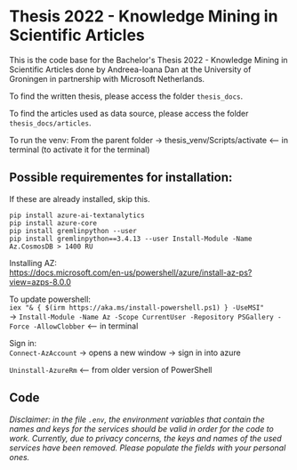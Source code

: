 # Thesis 2022 - Knowledge Mining in Scientific Articles

This is the code base for the Bachelor's Thesis 2022 - Knowledge Mining in Scientific Articles done by Andreea-Ioana Dan at the University of Groningen in partnership with Microsoft Netherlands.

To find the written thesis, please access the folder `thesis_docs`. 

To find the articles used as data source, please access the folder `thesis_docs/articles`.

To run the venv:
From the parent folder -> thesis_venv/Scripts/activate  <-- in terminal (to activate it for the terminal)

## Possible requirementes for installation: 
If these are already installed, skip this.

`pip install azure-ai-textanalytics`\
`pip install azure-core`\
`pip install gremlinpython --user`\
`pip install gremlinpython==3.4.13 --user Install-Module -Name Az.CosmosDB > 1400 RU`

Installing AZ:  
https://docs.microsoft.com/en-us/powershell/azure/install-az-ps?view=azps-8.0.0

To update powershell:  \
`iex "& { $(irm https://aka.ms/install-powershell.ps1) } -UseMSI"`\
-> 
`Install-Module -Name Az -Scope CurrentUser -Repository PSGallery -Force -AllowClobber` <-- in terminal

Sign in:\
 `Connect-AzAccount`  -> opens a new window -> sign in into azure

`Uninstall-AzureRm` <-- from older version of PowerShell

## Code

*Disclaimer: in the file `.env`, the environment variables that contain the names and keys for the services should be valid in order for the code to work. Currently, due to privacy concerns, the keys and names of the used services have been removed. Please populate the fields with your personal ones.*